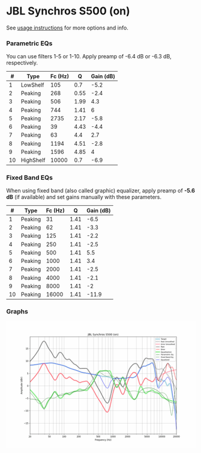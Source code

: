 # JBL Synchros S500 (on)
See [usage instructions](https://github.com/jaakkopasanen/AutoEq#usage) for more options and info.

### Parametric EQs
You can use filters 1-5 or 1-10. Apply preamp of -6.4 dB or -6.3 dB, respectively.

|   # | Type      |   Fc (Hz) |    Q |   Gain (dB) |
|-----|-----------|-----------|------|-------------|
|   1 | LowShelf  |       105 | 0.7  |        -5.2 |
|   2 | Peaking   |       268 | 0.55 |        -2.4 |
|   3 | Peaking   |       506 | 1.99 |         4.3 |
|   4 | Peaking   |       744 | 1.41 |         6   |
|   5 | Peaking   |      2735 | 2.17 |        -5.8 |
|   6 | Peaking   |        39 | 4.43 |        -4.4 |
|   7 | Peaking   |        63 | 4.4  |         2.7 |
|   8 | Peaking   |      1194 | 4.51 |        -2.8 |
|   9 | Peaking   |      1596 | 4.85 |         4   |
|  10 | HighShelf |     10000 | 0.7  |        -6.9 |

### Fixed Band EQs
When using fixed band (also called graphic) equalizer, apply preamp of **-5.6 dB** (if available) and set gains manually with these parameters.

|   # | Type    |   Fc (Hz) |    Q |   Gain (dB) |
|-----|---------|-----------|------|-------------|
|   1 | Peaking |        31 | 1.41 |        -6.5 |
|   2 | Peaking |        62 | 1.41 |        -3.3 |
|   3 | Peaking |       125 | 1.41 |        -2.2 |
|   4 | Peaking |       250 | 1.41 |        -2.5 |
|   5 | Peaking |       500 | 1.41 |         5.5 |
|   6 | Peaking |      1000 | 1.41 |         3.4 |
|   7 | Peaking |      2000 | 1.41 |        -2.5 |
|   8 | Peaking |      4000 | 1.41 |        -2.1 |
|   9 | Peaking |      8000 | 1.41 |        -2   |
|  10 | Peaking |     16000 | 1.41 |       -11.9 |

### Graphs
![](./JBL%20Synchros%20S500%20(on).png)
